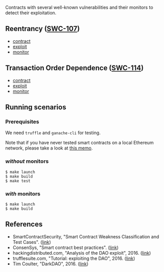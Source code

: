 Contracts with several well-known vulnerabilities and
their monitors to detect their exploitation.

## Reentrancy ([SWC-107](https://smartcontractsecurity.github.io/SWC-registry/docs/SWC-107))

- [contract](contracts/SimpleDAO.sol)
- [exploit](contracts/SimpleDAO_exploit.sol)
- [monitor]()

## Transaction Order Dependence ([SWC-114](https://smartcontractsecurity.github.io/SWC-registry/docs/SWC-114))

- [contract]()
- [exploit]()
- [monitor]()

## Running scenarios

### Prerequisites

We need `truffle` and `ganache-cli` for testing.

Note that if you have never tested smart contracts on a local Ethereum network,
please take a look at [this memo](../../docs/ethereum.md).

### _without_ monitors

```
$ make launch  
$ make build  
$ make test
```

### _with_ monitors

```
$ make launch  
$ make build  
```

## References
- SmartContractSecurity,
  "Smart Contract Weakness Classification and Test Cases".
  ([link](https://smartcontractsecurity.github.io/SWC-registry/))
- ConsenSys, "Smart contract best practices".
  ([link](https://github.com/ConsenSys/smart-contract-best-practices/blob/master/docs/known_attacks.md))
- hackingdistributed.com, "Analysis of the DAO exploit", 2016.
  ([link](http://hackingdistributed.com/2016/06/18/analysis-of-the-dao-exploit/))
- trufflesuite.com, "Tutorial: exploiting the DAO", 2016.
  ([link](https://github.com/trufflesuite/trufflesuite.com/blob/master/src/tutorials/chain-forking-exploiting-the-dao.md))
- Tim Coulter, "DarkDAO", 2016.
  ([link](https://github.com/tcoulter/dao-truffle))
